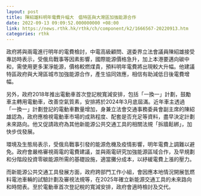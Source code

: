 ```yaml
---
layout: post
title: 陳紹雄料明年電費升幅大　倡特區與大灣區加強能源合作
date: 2022-09-13 09:09:52.000000000 +08:00
link: https://news.rthk.hk/rthk/ch/component/k2/1666567-20220913.htm
categories: rthk
---
```


政府將與兩電進行明年的電費檢討，中電高級顧問、選委界立法會議員陳紹雄接受專訪時表示，受俄烏戰事等因素影響，國際能源價格急升，加上本港要邁向碳中和，需使用更多潔淨能源，價格較燃煤貴，預料明年電費將出現較大升幅。他建議特區政府與大灣區城市加強能源合作，產生協同效應，相信有助減低日後電費增幅。

另外，政府2018年推出電動車首次登記稅寬減安排，包括「一換一」計劃，鼓勵車主轉用電動車，改善空氣質素，安排將於2024年3月底屆滿。近年車主透過「一換一」計劃登記的電動車數量增加，身兼立法會交通事務委員會副主席的陳紹雄認為，政府應檢視電動車市場的成熟程度、配套是否充足等資料，盡早決定計劃未來路向。他又促請政府為其他新能源公共交通工具的相關法規「拆牆鬆綁」，加快步伐發展。

環境及生態局表示，受俄烏戰事引發的能源危機及疫情影響，明年電費上調難以避免。政府會嚴格審視兩電的電費建議，並與兩電研究加強能源區域合作，及早規劃和分階段投資零碳能源所需的基礎設施，適當攤分成本，以紓緩電費上漲的壓力。

而新能源公共交通工具發展方面，政府跨部門工作小組，會因應本地情況開展氫燃料電池車輛的試驗計劃及審視法規等，在2025年確立新能源交通工具的未來路向和時間表。至於電動車首次登記稅的寬減安排，政府會適時檢討及交代。
